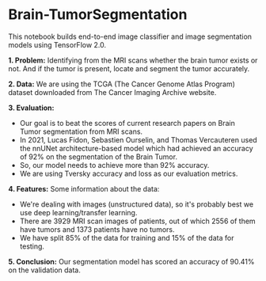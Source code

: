 # Brain-TumorSegmentation
This notebook builds end-to-end image classifier and image segmentation models using TensorFlow 2.0.

**1. Problem:**
Identifying from the MRI scans whether the brain tumor exists or not. And if the tumor is present, locate and segment the tumor accurately.

**2. Data:**
We are using the TCGA (The Cancer Genome Atlas Program) dataset downloaded from The Cancer Imaging Archive website.

**3. Evaluation:**
* Our goal is to beat the scores of current research papers on Brain Tumor segmentation from MRI scans.
* In 2021, Lucas Fidon, Sebastien Ourselin, and Thomas Vercauteren used the nnUNet architecture-based model which had achieved an accuracy of 92% on the segmentation of the Brain Tumor.
* So, our model needs to achieve more than 92% accuracy.
* We are using Tversky accuracy and loss as our evaluation metrics.

**4. Features:**
Some information about the data:
* We're dealing with images (unstructured data), so it's probably best we use deep learning/transfer learning.
* There are 3929 MRI scan images of patients, out of which 2556 of them have tumors and 1373 patients have no tumors.
* We have split 85% of the data for training and 15% of the data for testing.

**5. Conclusion:**
Our segmentation model has scored an accuracy of 90.41% on the validation data.
